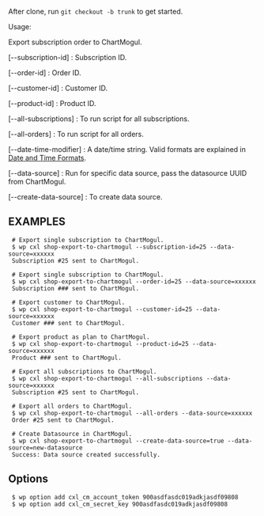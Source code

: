 After clone, run `git checkout -b trunk` to get started.


Usage:

Export subscription order to ChartMogul.

[--subscription-id]
: Subscription ID.

[--order-id]
: Order ID.

[--customer-id]
: Customer ID.

[--product-id]
: Product ID.

[--all-subscriptions]
: To run script for all subscriptions.

[--all-orders]
: To run script for all orders.

[--date-time-modifier]
: A date/time string. Valid formats are explained in <a href="https://secure.php.net/manual/en/datetime.formats.php">Date and Time Formats</a>.

[--data-source]
: Run for specific data source, pass the datasource UUID from ChartMogul.

[--create-data-source]
: To create data source.

## EXAMPLES

     # Export single subscription to ChartMogul.
     $ wp cxl shop-export-to-chartmogul --subscription-id=25 --data-source=xxxxxx
     Subscription #25 sent to ChartMogul.

     # Export single subscription to ChartMogul.
     $ wp cxl shop-export-to-chartmogul --order-id=25 --data-source=xxxxxx
     Subscription ### sent to ChartMogul.

     # Export customer to ChartMogul.
     $ wp cxl shop-export-to-chartmogul --customer-id=25 --data-source=xxxxxx
     Customer ### sent to ChartMogul.

     # Export product as plan to ChartMogul.
     $ wp cxl shop-export-to-chartmogul --product-id=25 --data-source=xxxxxx
     Product ### sent to ChartMogul.

     # Export all subscriptions to ChartMogul.
     $ wp cxl shop-export-to-chartmogul --all-subscriptions --data-source=xxxxxx
     Subscription #25 sent to ChartMogul.

     # Export all orders to ChartMogul.
     $ wp cxl shop-export-to-chartmogul --all-orders --data-source=xxxxxx
     Order #25 sent to ChartMogul.

     # Create Datasource in ChartMogul.
     $ wp cxl shop-export-to-chartmogul --create-data-source=true --data-source=new-datasource
     Success: Data source created successfully.

## Options
	 $ wp option add cxl_cm_account_token 900asdfasdc019adkjasdf09808
	 $ wp option add cxl_cm_secret_key 900asdfasdc019adkjasdf09808
